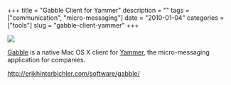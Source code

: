 +++
title = "Gabble Client for Yammer"
description = ""
tags = ["communication", "micro-messaging"]
date = "2010-01-04"
categories = ["tools"]
slug = "gabble-client-yammer"
+++


<div class="tool-screenshot mb1"><a href="http://erikhinterbichler.com/software/gabble/"><img id='bluga-thumbnail-2715' class='bluga-thumbnail custom' src='http://media.konigi.com/bluga/
wt522fea4f7d534_custom.jpg'/></a></div><p><a href="http://erikhinterbichler.com/software/gabble/">Gabble</a> is a native Mac OS X client for <a href="http://yammer.com/">Yammer</a>, the micro-messaging application for companies.</p>

  
<p><a href="http://erikhinterbichler.com/software/gabble/">http://erikhinterbichler.com/software/gabble/</a></p>
      

